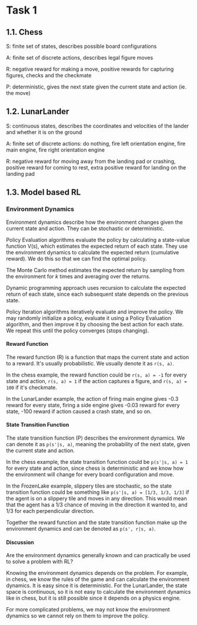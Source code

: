 # Task 1

## 1.1. Chess
S: finite set of states, describes possible board configurations

A: finite set of discrete actions, describes legal figure moves

R: negative reward for making a move, positive rewards for capturing figures, checks and the checkmate

P: deterministic, gives the next state given the current state and action (ie. the move)

## 1.2. LunarLander

S: continuous states, describes the coordinates and velocities of the lander and whether it is on the ground

A: finite set of discrete actions: do nothing, fire left orientation engine, fire main engine, fire right orientation
engine

R: negative reward for moving away from the landing pad or crashing, positive reward for coming to rest, extra positive
reward for landing on the landing pad


## 1.3. Model based RL

### Environment Dynamics

Environment dynamics describe how the environment changes given the current state and action. They can be stochastic
or deterministic.

Policy Evaluation algorithms evaluate the policy by calculating a state-value function V(s), which estimates the
expected return of each state. They use the environment dynamics to calculate the expected return (cumulative reward).
We do this so that we can find the optimal policy.

The Monte Carlo method estimates the expected return by sampling from the environment for _k_ times and averaging
over the returns.

Dynamic programming approach uses recursion to calculate the expected return of each state, since each subsequent
state depends on the previous state.

Policy Iteration algorithms iteratively evaluate and improve the policy. We may randomly initialize a policy, evaluate
it using a Policy Evaluation algorithm, and then improve it by choosing the best action for each state. We repeat this
until the policy converges (stops changing).

#### Reward Function

The reward function (R) is a function that maps the current state and action to a reward. It's usually probabilistic.
We usually denote it as `r(s, a)`.

In the chess example, the reward function could be `r(s, a) = -1` for every state and action, `r(s, a) = 1` if the
action captures a figure, and `r(s, a) = 100` if it's checkmate.

In the LunarLander example, the action of firing main engine gives -0.3 reward for every state, firing a side engine
gives -0.03 reward for every state, -100 reward if action caused a crash state, and so on.

#### State Transition Function

The state transition function (P) describes the environment dynamics. We can denote it as `p(s'|s, a)`, meaning the
probability of the next state, given the current state and action.

In the chess example, the state transition function could be `p(s'|s, a) = 1` for every state and action, since
chess is deterministic and we know how the environment will change for every board configuration and move.

In the FrozenLake example, slippery tiles are stochastic, so the state transition function could be
something like `p(s'|s, a) = [1/3, 1/3, 1/3]` if the agent is on a slippery tile and moves in any direction. This
would mean that the agent has a 1/3 chance of moving in the direction it wanted to, and 1/3 for each perpendicular
direction.

Together the reward function and the state transition function make up the environment dynamics and can be denoted
as `p(s', r|s, a)`.

#### Discussion

Are the environment dynamics generally known and can practically be used to solve a problem with RL?

Knowing the environment dynamics depends on the problem. For example, in chess, we know the rules of the game and
can calculate the environment dynamics. It is easy since it is deterministic. For the LunarLander, the state space is
continuous, so it is not easy to calculate the environment dynamics like in chess, but it is still possible since it
depends on a physics engine.

For more complicated problems, we may not know the environment dynamics so we cannot rely on them to improve the policy.